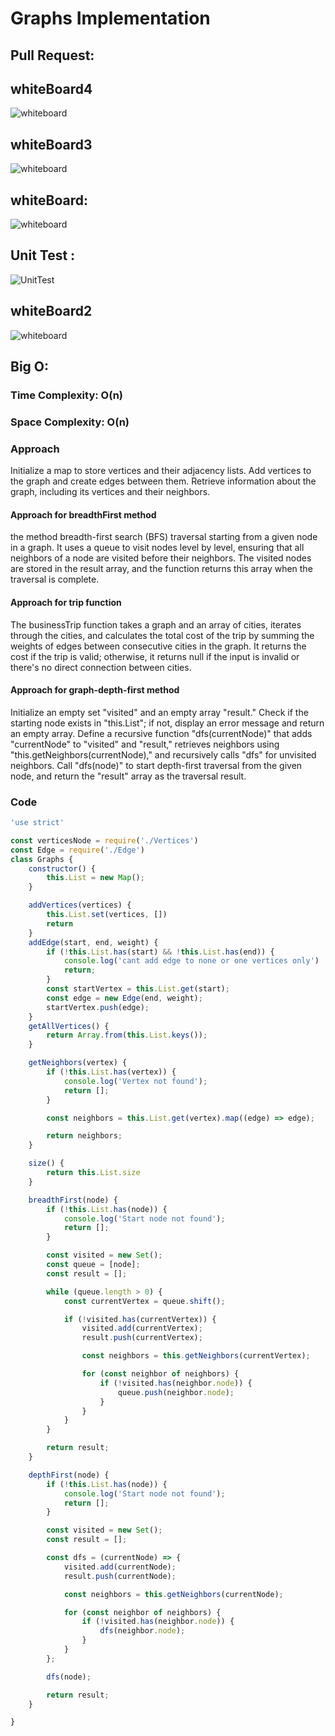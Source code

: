 # Graphs Implementation

## Pull Request:

## whiteBoard4
![whiteboard](./assets/graphs.jpg)

## whiteBoard3
![whiteboard](./assets/whiteboard3.jpg)

## whiteBoard:
![whiteboard](./assets/whiteboard.jpg)

## Unit Test : 
![UnitTest](./assets/graphs.png)


## whiteBoard2
![whiteboard](./assets/whiteboard2.jpg)



## Big O:
### Time Complexity: O(n) 

### Space Complexity: O(n) 

### Approach
Initialize a map to store vertices and their adjacency lists.
Add vertices to the graph and create edges between them.
Retrieve information about the graph, including its vertices and their neighbors.


#### Approach for breadthFirst method
the method breadth-first search (BFS) traversal starting from a given node in a graph. It uses a queue to visit nodes level by level, ensuring that all neighbors of a node are visited before their neighbors. The visited nodes are stored in the result array, and the function returns this array when the traversal is complete.

#### Approach for trip function
The businessTrip function takes a graph and an array of cities, iterates through the cities, and calculates the total cost of the trip by summing the weights of edges between consecutive cities in the graph. It returns the cost if the trip is valid; otherwise, it returns null if the input is invalid or there's no direct connection between cities.

#### Approach for graph-depth-first method
Initialize an empty set "visited" and an empty array "result." Check if the starting node exists in "this.List"; if not, display an error message and return an empty array.
Define a recursive function "dfs(currentNode)" that adds "currentNode" to "visited" and "result," retrieves neighbors using "this.getNeighbors(currentNode)," and recursively calls "dfs" for unvisited neighbors.
Call "dfs(node)" to start depth-first traversal from the given node, and return the "result" array as the traversal result.

### Code

```javascript
'use strict'

const verticesNode = require('./Vertices')
const Edge = require('./Edge')
class Graphs {
    constructor() {
        this.List = new Map();
    }

    addVertices(vertices) {
        this.List.set(vertices, [])
        return
    }
    addEdge(start, end, weight) {
        if (!this.List.has(start) && !this.List.has(end)) {
            console.log('cant add edge to none or one vertices only')
            return;
        }
        const startVertex = this.List.get(start);
        const edge = new Edge(end, weight);
        startVertex.push(edge);
    }
    getAllVertices() {
        return Array.from(this.List.keys());
    }

    getNeighbors(vertex) {
        if (!this.List.has(vertex)) {
            console.log('Vertex not found');
            return [];
        }

        const neighbors = this.List.get(vertex).map((edge) => edge);

        return neighbors;
    }

    size() {
        return this.List.size
    }

    breadthFirst(node) {
        if (!this.List.has(node)) {
            console.log('Start node not found');
            return [];
        }

        const visited = new Set();
        const queue = [node];
        const result = [];

        while (queue.length > 0) {
            const currentVertex = queue.shift();

            if (!visited.has(currentVertex)) {
                visited.add(currentVertex);
                result.push(currentVertex);

                const neighbors = this.getNeighbors(currentVertex);

                for (const neighbor of neighbors) {
                    if (!visited.has(neighbor.node)) {
                        queue.push(neighbor.node);
                    }
                }
            }
        }

        return result;
    }

    depthFirst(node) {
        if (!this.List.has(node)) {
            console.log('Start node not found');
            return [];
        }

        const visited = new Set();
        const result = [];

        const dfs = (currentNode) => {
            visited.add(currentNode);
            result.push(currentNode);

            const neighbors = this.getNeighbors(currentNode);

            for (const neighbor of neighbors) {
                if (!visited.has(neighbor.node)) {
                    dfs(neighbor.node);
                }
            }
        };

        dfs(node);

        return result;
    }

}